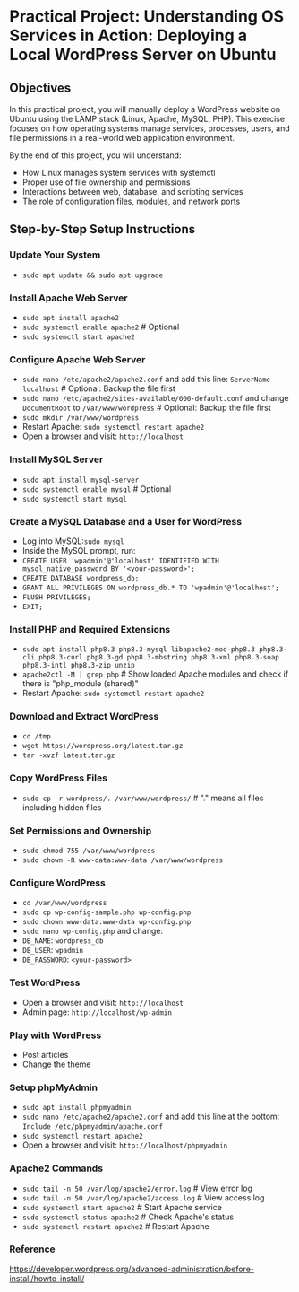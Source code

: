 # Practical Project: Understanding OS Services in Action: Deploying a Local WordPress Server on Ubuntu

## Objectives
In this practical project, you will manually deploy a WordPress website on Ubuntu using the LAMP stack (Linux, Apache, MySQL, PHP). This exercise focuses on how operating systems manage services, processes, users, and file permissions in a real-world web application environment.

By the end of this project, you will understand:
- How Linux manages system services with systemctl
- Proper use of file ownership and permissions
- Interactions between web, database, and scripting services
- The role of configuration files, modules, and network ports

## Step-by-Step Setup Instructions
### Update Your System
- `sudo apt update && sudo apt upgrade`

### Install Apache Web Server
- `sudo apt install apache2`
- `sudo systemctl enable apache2` # Optional
- `sudo systemctl start apache2`

### Configure Apache Web Server
- `sudo nano /etc/apache2/apache2.conf` and add this line: `ServerName localhost` # Optional: Backup the file first
- `sudo nano /etc/apache2/sites-available/000-default.conf` and change `DocumentRoot` to `/var/www/wordpress` # Optional: Backup the file first
- `sudo mkdir /var/www/wordpress`
- Restart Apache: `sudo systemctl restart apache2`
- Open a browser and visit: `http://localhost`

### Install MySQL Server
- `sudo apt install mysql-server`
- `sudo systemctl enable mysql` # Optional
- `sudo systemctl start mysql`

### Create a MySQL Database and a User for WordPress
- Log into MySQL:`sudo mysql`
- Inside the MySQL prompt, run:
- `CREATE USER 'wpadmin'@'localhost' IDENTIFIED WITH mysql_native_password BY '<your-password>';`
- `CREATE DATABASE wordpress_db;`
- `GRANT ALL PRIVILEGES ON wordpress_db.* TO 'wpadmin'@'localhost';`
- `FLUSH PRIVILEGES;`
- `EXIT;`

### Install PHP and Required Extensions
- `sudo apt install php8.3 php8.3-mysql libapache2-mod-php8.3 php8.3-cli php8.3-curl php8.3-gd php8.3-mbstring php8.3-xml php8.3-soap php8.3-intl php8.3-zip unzip`
- `apache2ctl -M | grep php` # Show loaded Apache modules and check if there is "php_module (shared)"
- Restart Apache: `sudo systemctl restart apache2`

### Download and Extract WordPress
- `cd /tmp`
- `wget https://wordpress.org/latest.tar.gz`
- `tar -xvzf latest.tar.gz`

### Copy WordPress Files
- `sudo cp -r wordpress/. /var/www/wordpress/` # "." means all files including hidden files

### Set Permissions and Ownership
- `sudo chmod 755 /var/www/wordpress`
- `sudo chown -R www-data:www-data /var/www/wordpress`

### Configure WordPress
- `cd /var/www/wordpress`
- `sudo cp wp-config-sample.php wp-config.php`
- `sudo chown www-data:www-data wp-config.php`
- `sudo nano wp-config.php` and change:
- `DB_NAME`: `wordpress_db`
- `DB_USER`: `wpadmin`
- `DB_PASSWORD`: `<your-password>`

### Test WordPress
- Open a browser and visit: `http://localhost`
- Admin page: `http://localhost/wp-admin`

### Play with WordPress
- Post articles
- Change the theme

### Setup phpMyAdmin
- `sudo apt install phpmyadmin`
- `sudo nano /etc/apache2/apache2.conf` and add this line at the bottom: `Include /etc/phpmyadmin/apache.conf`
- `sudo systemctl restart apache2`
- Open a browser and visit: `http://localhost/phpmyadmin`

### Apache2 Commands
- `sudo tail -n 50 /var/log/apache2/error.log` # View error log
- `sudo tail -n 50 /var/log/apache2/access.log` # View access log
- `sudo systemctl start apache2` # Start Apache service
- `sudo systemctl status apache2` # Check Apache's status
- `sudo systemctl restart apache2` # Restart Apache

### Reference
https://developer.wordpress.org/advanced-administration/before-install/howto-install/
